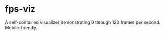 # fps-viz
A self-contained visualizer demonstrating 0 through 120 frames per second. Mobile-friendly.
